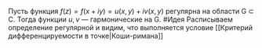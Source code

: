 Пусть функция $f (z) = f (x + iy) = u(x, y) + iv(x, y)$ регулярна на области G ⊂ C. Тогда функции $u, v$ — гармонические на G.
#Идея 
Расписываем определение регулярной и видим, что выполняется условие [[Критерий дифференцируемости в точке|Коши-римана]]
